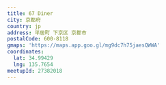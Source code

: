 ```yaml
---
title: 67 Diner
city: 京都府
country: jp
address: 平居町 下京区 京都市
postalCode: 600-8118
gmaps: 'https://maps.app.goo.gl/mg9dc7h75jaesQWWA'
coordinates:
  lat: 34.99429
  lng: 135.7654
meetupId: 27382018
---
```


